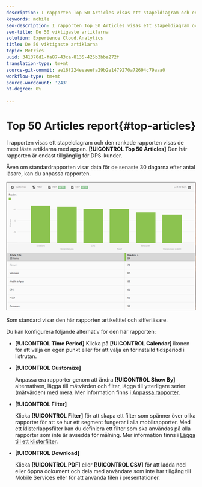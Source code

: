 ```yaml
---
description: I rapporten Top 50 Articles visas ett stapeldiagram och en rankad rapport med de mest lästa artiklarna som visas med appen. Den här rapporten är endast tillgänglig för Digital Publishing Suites-kunder (DPS).
keywords: mobile
seo-description: I rapporten Top 50 Articles visas ett stapeldiagram och en rankad rapport med de mest lästa artiklarna som visas med appen. Den här rapporten är endast tillgänglig för Digital Publishing Suites-kunder (DPS).
seo-title: De 50 viktigaste artiklarna
solution: Experience Cloud,Analytics
title: De 50 viktigaste artiklarna
topic: Metrics
uuid: 341370d1-fa87-43ca-8135-425b3bba272f
translation-type: tm+mt
source-git-commit: ae16f224eeaeefa29b2e1479270a72694c79aaa0
workflow-type: tm+mt
source-wordcount: '243'
ht-degree: 0%

---
```



# Top 50 Articles report{#top-articles}

I rapporten visas ett stapeldiagram och den rankade rapporten visas de mest lästa artiklarna med appen. **[!UICONTROL Top 50 Articles]** Den här rapporten är endast tillgänglig för DPS-kunder.

Även om standardrapporten visar data för de senaste 30 dagarna efter antal läsare, kan du anpassa rapporten.

![](assets/dps_top_50.png)

Som standard visar den här rapporten artikeltitel och sifferläsare.

Du kan konfigurera följande alternativ för den här rapporten:

* **[!UICONTROL Time Period]**
Klicka på **[!UICONTROL Calendar]** ikonen för att välja en egen punkt eller för att välja en förinställd tidsperiod i listrutan.

* **[!UICONTROL Customize]**

   Anpassa era rapporter genom att ändra **[!UICONTROL Show By]** alternativen, lägga till mätvärden och filter, lägga till ytterligare serier (mätvärden) med mera. Mer information finns i [Anpassa rapporter](/help/using/usage/reports-customize/reports-customize.md).

* **[!UICONTROL Filter]**

   Klicka **[!UICONTROL Filter]** för att skapa ett filter som spänner över olika rapporter för att se hur ett segment fungerar i alla mobilrapporter. Med ett klisterlappsfilter kan du definiera ett filter som ska användas på alla rapporter som inte är avsedda för målning. Mer information finns i [Lägga till ett klisterfilter](/help/using/usage/reports-customize/t-sticky-filter.md).

* **[!UICONTROL Download]**

   Klicka **[!UICONTROL PDF]** eller **[!UICONTROL CSV]** för att ladda ned eller öppna dokument och dela med användare som inte har tillgång till Mobile Services eller för att använda filen i presentationer.